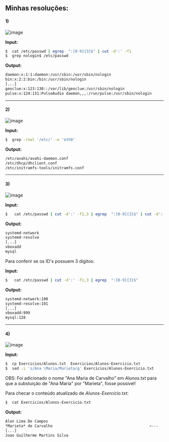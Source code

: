 ## Minhas resoluções:

#### 1)

![image](https://user-images.githubusercontent.com/83923976/188346428-51669fa8-6f07-467b-9cb0-fd186ac6a8b4.png)

**Input:**
```bash
$  cat /etc/passwd | egrep  ":[0-9]{3}$" | cut -d':' -f1
$  grep nologin$ /etc/passwd
```
**Output:**
```bash
daemon:x:1:1:daemon:/usr/sbin:/usr/sbin/nologin
bin:x:2:2:bin:/bin:/usr/sbin/nologin
[...]
geoclue:x:123:130::/var/lib/geoclue:/usr/sbin/nologin
pulse:x:124:131:PulseAudio daemon,,,:/run/pulse:/usr/sbin/nologin
```

_______________________________________________________________________________________________________________________________________________________________________

#### 2)

![image](https://user-images.githubusercontent.com/83923976/188346438-419cec7c-5625-4632-9153-bdd5e9ebf75d.png)

**Input:**
```bash
$  grep -rnwl '/etc/' -e 'eth0'
```
**Output:**
```bash
/etc/avahi/avahi-daemon.conf
/etc/dhcp/dhclient.conf
/etc/initramfs-tools/initramfs.conf
```

_______________________________________________________________________________________________________________________________________________________________________

#### 3)

![image](https://user-images.githubusercontent.com/83923976/188346451-0b3599ca-4c33-47ce-b918-27145177b96c.png)

**Input:**
```bash
$   cat /etc/passwd | cut -d':' -f1,3 | egrep  ":[0-9]{3}$" | cut -d':' -f1
```

**Output:**
```bash
systemd-network
systemd-resolve
[...]
vboxadd
mysql
```
Para conferir se os ID's possuem 3 dígitos:

**Input:**
```bash
$   cat /etc/passwd | cut -d':' -f1,3 | egrep  ":[0-9]{3}$"
```

**Output:**
```bash
systemd-network:100
systemd-resolve:101
[...]
vboxadd:999
mysql:128
```


_______________________________________________________________________________________________________________________________________________________________________

#### 4)

![image](https://user-images.githubusercontent.com/83923976/188346459-4334ad14-9a51-48a1-955e-f35d310bea3a.png)

**Input:**
```bash
$  cp Exercicios/Alunos.txt  Exercicios/Alunos-Exercicio.txt
$  sed -i 's/Ana \Maria/Marieta/g' Exercicios/Alunos-Exercicio.txt
```
OBS: Foi adicionado o nome "Ana Maria de Carvalho" em *Alunos.txt* para que a substuição de "Ana Maria" por "Marieta", fosse possível!

Para checar o conteúdo atualizado de *Alunos-Exercicio.txt*:
```bash
$  cat Exercicios/Alunos-Exercicio.txt
```

**Output:**
```bash
Alan Lima De Campos 
*Marieta* de Carvalho                                           <---
[...]
Joao Guilherme Martins Silva 
```
